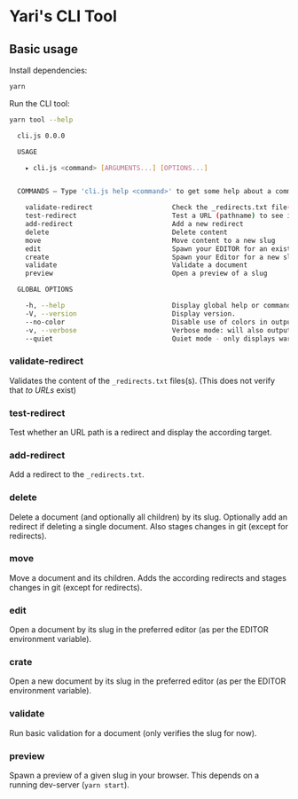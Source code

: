# Yari's CLI Tool

## Basic usage

Install dependencies:

```sh
yarn
```

Run the CLI tool:

```sh
yarn tool --help

  cli.js 0.0.0

  USAGE

    ▸ cli.js <command> [ARGUMENTS...] [OPTIONS...]


  COMMANDS — Type 'cli.js help <command>' to get some help about a command

    validate-redirect                    Check the _redirects.txt file(s)
    test-redirect                        Test a URL (pathname) to see if it redirects
    add-redirect                         Add a new redirect
    delete                               Delete content
    move                                 Move content to a new slug
    edit                                 Spawn your EDITOR for an existing slug
    create                               Spawn your Editor for a new slug
    validate                             Validate a document
    preview                              Open a preview of a slug

  GLOBAL OPTIONS

    -h, --help                           Display global help or command-related help.
    -V, --version                        Display version.
    --no-color                           Disable use of colors in output.
    -v, --verbose                        Verbose mode: will also output debug messages.
    --quiet                              Quiet mode - only displays warn and error messages.
```

### validate-redirect

Validates the content of the `_redirects.txt` files(s). (This does not verify
that _to URLs_ exist)

### test-redirect

Test whether an URL path is a redirect and display the according target.

### add-redirect

Add a redirect to the `_redirects.txt`.

### delete

Delete a document (and optionally all children) by its slug. Optionally add an
redirect if deleting a single document. Also stages changes in git (except for
redirects).

### move

Move a document and its children. Adds the according redirects and stages
changes in git (except for redirects).

### edit

Open a document by its slug in the preferred editor (as per the EDITOR
environment variable).

### crate

Open a new document by its slug in the preferred editor (as per the EDITOR
environment variable).

### validate

Run basic validation for a document (only verifies the slug for now).

### preview

Spawn a preview of a given slug in your browser. This depends on a running
dev-server (`yarn start`).
